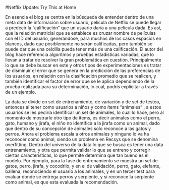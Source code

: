 #Netflix Update: Try This at Home

En esencia el blog se centra en la búsqueda de entender dentro de una meta data de información sobre usuario, película de Netflix se puede llegar a predecir la “calificación” que un usuario daría a una película dada. Es así, que la relación matricial que se establece es cruzar nombre de películas con el ID del usuario, generándose, para muchos de los casos espacios en blancos, dado que posiblemente no serán calificadas, pero también se puede dar que una celdilla pueda tener más de una calificación. El autor del blog hace referencia algoritmos y pruebas estadísticas variadas, que lo llevan a tratar de resolver la gran problemática en cuestión. Principalmente lo que se debe buscar en este y otros tipos de experimentaciones es tratar de disminuir el error que se genera en la predicción de las preferencias de los usuarios, en relación con la clasificación promedio que se realicen, y también identificar el factor de error que se le aplica dependiendo de la prueba realizada para su determinación, lo cual, podrís explicitar a través de un ejemplo.

La data se divide en set de entrenamiento, de variación y de set de testeo, entonces al tener como usuarios a niños y como ítems “animales” , a estos usuarios se les pediría identificar un set de animales, lo cual lo hace, pero al momento de mostrarle otro tipo de ítems, es decir animales como el perro, gato, humano y jirafa, el niño no identifica a la jirafa como un animal, dado que dentro de su concepción de animales solo reconoce a las gatos y perros. Ahora el problema escala a otros animales y ninguno lo va ha reconocer como animal, siendo un problema en Recsys que se denomina overfitting. Dentro del universo de la data lo que se busca es tener una data entrenamiento, y otra que permita validar lo que se entreno y corregir ciertas características, lo que permite determina que tan bueno es el modelo. Por ejemplo, para la fase de entrenamiento se muestra un set de gatos, perro, jirafa, y cocodrilo, y en el de validación, perro, gato, elefante, ballena, reconociendo el usuario a los animales, y en un tercer test para evaluar donde se entrega perros y serpiente, y si reconoce la serpiente como animal, es que esta evaluada la recomendación.
